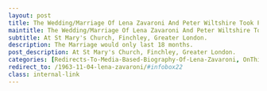 ```yaml
---
layout: post
title: The Wedding/Marriage Of Lena Zavaroni And Peter Wiltshire Took Place &#124; 30 September 1989
maintitle: The Wedding/Marriage Of Lena Zavaroni And Peter Wiltshire Took Place
subtitle: At St Mary's Church, Finchley, Greater London.
description: The Marriage would only last 18 months.
post_description: At St Mary's Church, Finchley, Greater London.
categories: [Redirects-To-Media-Based-Biography-Of-Lena-Zavaroni, OnThisDay30September]
redirect_to: /1963-11-04-lena-zavaroni/#infobox22
class: internal-link
---
```


